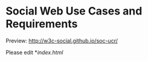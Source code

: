 # Social Web Use Cases and Requirements

Preview: http://w3c-social.github.io/soc-ucr/

Please edit **index.html*
